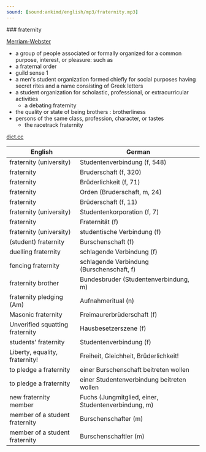 ```yaml
---
sound: [sound:ankimd/english/mp3/fraternity.mp3]
---
```


\### fraternity

[Merriam-Webster](https://www.merriam-webster.com/dictionary/fraternity)

- a group of people associated or formally organized for a common purpose, interest, or pleasure: such as
- a fraternal order
- guild sense 1
- a men's student organization formed chiefly for social purposes having secret rites and a name consisting of Greek letters
- a student organization for scholastic, professional, or extracurricular activities
    - a debating fraternity
- the quality or state of being brothers : brotherliness
- persons of the same class, profession, character, or tastes
    - the racetrack fraternity

[dict.cc](https://www.dict.cc/fraternity)

| English        | German       |
| -------------- | ------------ |
| fraternity (university) | Studentenverbindung (f, 548) |
| fraternity | Bruderschaft (f, 320) |
| fraternity | Brüderlichkeit (f, 71) |
| fraternity | Orden (Bruderschaft, m, 24) |
| fraternity | Brüderschaft (f, 11) |
| fraternity (university) | Studentenkorporation (f, 7) |
| fraternity | Fraternität (f) |
| fraternity (university) | studentische Verbindung (f) |
| (student) fraternity | Burschenschaft (f) |
| duelling fraternity | schlagende Verbindung (f) |
| fencing fraternity | schlagende Verbindung (Burschenschaft, f) |
| fraternity brother | Bundesbruder (Studentenverbindung, m) |
| fraternity pledging (Am) | Aufnahmeritual (n) |
| Masonic fraternity | Freimaurerbrüderschaft (f) |
| Unverified squatting fraternity | Hausbesetzerszene (f) |
| students' fraternity | Studentenverbindung (f) |
| Liberty, equality, fraternity! | Freiheit, Gleichheit, Brüderlichkeit! |
| to pledge a fraternity | einer Burschenschaft beitreten wollen |
| to pledge a fraternity | einer Studentenverbindung beitreten wollen |
| new fraternity member | Fuchs (Jungmitglied, einer, Studentenverbindung, m) |
| member of a student fraternity | Burschenschafter (m) |
| member of a student fraternity | Burschenschaftler (m) |
